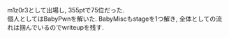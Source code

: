 m1z0r3として出場し, 355ptで75位だった.  
個人としてはBabyPwnを解いた. BabyMiscもstageを1つ解き, 全体としての流れは掴んでいるのでwriteupを残す.  
